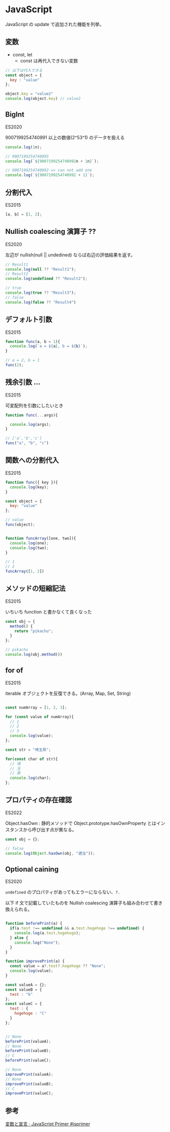 # JavaScript

JavaScript の update で追加された機能を列挙。

## 変数

- const, let
  - const は再代入できない変数

```js
// 以下は代入できる
const object = {
  key : "value"
};

object.key = "value2"
console.log(object.key) // value2
```

## BigInt

ES2020

9007199254740991 以上の数値(2^53^1) のデータを扱える

```js
console.log(1n);

// 9007199254740993
console.log(`${9007199254740992n + 1n}`);

// 9007199254740992 => can not add one
console.log(`${9007199254740992 + 1}`);
```

## 分割代入

ES2015

```js
[a, b] = [1, 2];
```

## Nullish coalescing 演算子 ??

ES2020

左辺が nullish(null || undedined) ならば右辺の評価結果を返す。

```js
// Result1
console.log(null ?? "Result1");
// Result2
console.log(undefined ?? "Result2");

// true
console.log(true ?? "Result3");
// false
console.log(false ?? "Result4")
```

## デフォルト引数

ES2015

```js
function func(a, b = 1){
  console.log(`a = ${a}, b = ${b}`);
}

// a = 2, b = 1
func(2);
```

## 残余引数 ...

ES2015

可変配列を引数にしたいとき

```js
function func(...args){

  console.log(args);
}

// ['a','b','c']
func("a", "b", "c")
```


## 関数への分割代入

ES2015

```js
function func({ key }){
  console.log(key);
}

const object = {
  key: "value"
};

// value
func(object);


function funcArray([one, two]){
  console.log(one);
  console.log(two);
}

// 1
// 2
funcArray([1, 2])
```

## メソッドの短縮記法

ES2015

いちいち function と書かなくて良くなった

```js
const obj = {
  method() {
    return "pikachu";
  }
};

// pikachu
console.log(obj.method())
```

## for of

ES2015

iterable オブジェクトを反復できる。(Array, Map, Set, String)

```js

const numArray = [1, 2, 3];

for (const value of numArray){
  // 1
  // 2
  // 3
  console.log(value);
};

const str = "埼玉県";

for(const char of str){
  // 埼
  // 玉
  // 県
  console.log(char);
};
```

## プロパティの存在確認


ES2022

Object.hasOwn : 静的メソッドで Object.prototype.hasOwnProperty とはインスタンスから呼び出す点が異なる。


```js
const obj = {};

// false
console.log(Object.hasOwn(obj, "適当"));
```

## Optional caining

ES2020

`undefined` のプロパティがあってもエラーにならない、`?.`

以下 if 文で記載していたものを Nullish coalescing 演算子も組み合わせて書き換えられる。

```js

function beforePrint(a) {
  if(a.test !== undefined && a.test.hogehoge !== undefined) {
    console.log(a.test.hogehoge);
  } else {
    console.log("None");
  }
}

function improvePrint(a) {
  const value = a?.test?.hogehoge ?? "None";
  console.log(value);
}

const valueA = {};
const valueB = {
  test : "b"
};
const valueC = {
  test : {
    hogehoge : "C"
  }
};


// None
beforePrint(valueA);
// None
beforePrint(valueB);
// C
beforePrint(valueC);

// None
improvePrint(valueA);
// None
improvePrint(valueB);
// C
improvePrint(valueC);
```

## 参考

[変数と宣言 · JavaScript Primer #jsprimer](https://jsprimer.net/basic/variables/)
